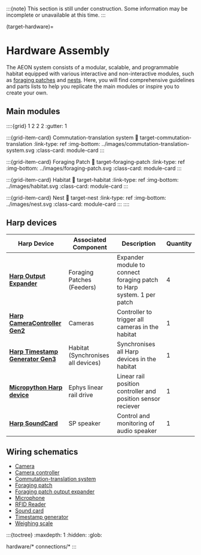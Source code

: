 :::{note}
This section is still under construction. Some information may be incomplete or unavailable at this time.
:::

(target-hardware)=
# Hardware Assembly
The AEON system consists of a modular, scalable, and programmable habitat equipped with various interactive and non-interactive modules, such as [foraging patches](target-foraging-patch) and [nests](target-nest). 
Here, you will find comprehensive guidelines and parts lists to help you replicate the main modules or inspire you to create your own. 

## Main modules
::::{grid} 1 2 2 2
:gutter: 1

:::{grid-item-card} Commutation-translation system
:link: target-commutation-translation
:link-type: ref
:img-bottom: ../images/commutation-translation-system.svg
:class-card: module-card
:::

:::{grid-item-card} Foraging Patch
:link: target-foraging-patch
:link-type: ref
:img-bottom: ../images/foraging-patch.svg
:class-card: module-card
:::

:::{grid-item-card} Habitat
:link: target-habitat
:link-type: ref
:img-bottom: ../images/habitat.svg
:class-card: module-card
:::

:::{grid-item-card} Nest
:link: target-nest
:link-type: ref
:img-bottom: ../images/nest.svg
:class-card: module-card
:::
::::

## Harp devices
| Harp Device                       | Associated Component            | Description                                                   | Quantity | 
|-----------------------------------|---------------------------------|---------------------------------------------------------------|----------|
| [**Harp Output Expander**](harp-tech:api/Harp.OutputExpander.html)                  |  Foraging Patches (Feeders)      | Expander module to connect foraging patch to Harp system. 1 per patch | 4        |
| [**Harp CameraController Gen2**](harp-tech:api/Harp.CameraControllerGen2.html)    | Cameras                         | Controller to trigger all cameras in the habitat                | 1        |
| [**Harp Timestamp Generator Gen3**](harp-tech:api/Harp.TimestampGeneratorGen3.html) | Habitat (Synchronises all devices)| Synchronises all Harp devices in the habitat                    | 1        |
| [**Micropython Harp device**](https://github.com/SainsburyWellcomeCentre/microharp)       | Ephys linear rail drive         | Linear rail position controller and position sensor reciever  | 1        | 
| [**Harp SoundCard**](harp-tech:api/Harp.SoundCard.html)                  | SP speaker                      | Control and monitoring of audio speaker                     | 1        | 

## Wiring schematics
<!-- - [Wiring diagram](../downloads/Example-Wiring-Diagram.pdf) Do we still want this?-->
- [Camera](target-wiring-camera)
- [Camera controller](target-wiring-camera-controller)
- [Commutation-translation system](target-wiring-commutation-translation)
- [Foraging patch](target-wiring-foraging-patch)
- [Foraging patch output expander](target-wiring-foraging-patch-output-expander)
- [Microphone](target-wiring-microphone)
- [RFID Reader](target-wiring-rfid-reader)
- [Sound card](target-wiring-sound-card)
- [Timestamp generator](target-wiring-timestamp-generator)
- [Weighing scale](target-wiring-weighing-scale)


:::{toctree}
:maxdepth: 1
:hidden:
:glob:

hardware/*
connections/*
:::
